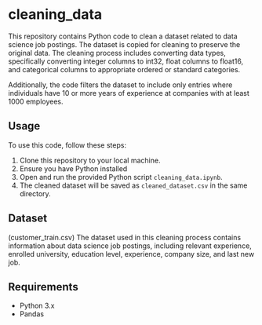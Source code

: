 # cleaning_data

This repository contains Python code to clean a dataset related to data science job postings. The dataset is copied for cleaning to preserve the original data. The cleaning process includes converting data types, specifically converting integer columns to int32, float columns to float16, and categorical columns to appropriate ordered or standard categories. 

Additionally, the code filters the dataset to include only entries where individuals have 10 or more years of experience at companies with at least 1000 employees.

## Usage

To use this code, follow these steps:

1. Clone this repository to your local machine.
2. Ensure you have Python installed
3. Open and run the provided Python script `cleaning_data.ipynb`.
4. The cleaned dataset will be saved as `cleaned_dataset.csv` in the same directory.

## Dataset
(customer_train.csv)
The dataset used in this cleaning process contains information about data science job postings, including relevant experience, enrolled university, education level, experience, company size, and last new job. 

## Requirements

- Python 3.x
- Pandas
